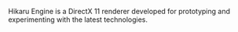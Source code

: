 Hikaru Engine is a DirectX 11 renderer developed for prototyping and experimenting with the latest technologies.
